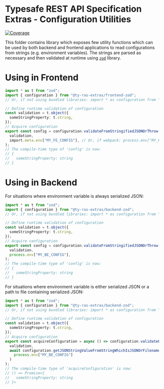 # Typesafe REST API Specification Extras - Configuration Utilities

[![Coverage](https://codecov.io/gh/ty-ras/extras-zod/branch/main/graph/badge.svg?flag=config)](https://codecov.io/gh/ty-ras/extras-zod)

This folder contains library which exposes few utility functions which can be used by both backend and frontend applications to read configurations from strings (e.g. environment variables).
The strings are parsed as necessary and then validated at runtime using [`zod`](https://github.com/colinhacks/zod) library.

# Using in Frontend

```ts
import * as t from "zod";
import { configuration } from "@ty-ras-extras/frontend-zod";
// Or, if not using bundled libraries: import * as configuration from "@ty-ras-extras/config-zod/string";

// Define runtime validation of configuration
const validation = t.object({
  someStringProperty: t.string,
});
// Acquire configuration
export const config = configuration.validateFromStringifiedJSONOrThrow(
  validation,
  import.meta.env["MY_FE_CONFIG"], // Or, if webpack: process.env["MY_FE_CONFIG"]),
);
// The compile-time type of 'config' is now:
// {
//   someStringProperty: string
// }
```

# Using in Backend
For situations where environment variable is always serialized JSON:
```ts
import * as t from "zod";
import { configuration } from "@ty-ras-extras/backend-zod";
// Or, if not using bundled libraries: import * as configuration from "@ty-ras-extras/config-zod";

// Define runtime validation of configuration
const validation = t.object({
  someStringProperty: t.string,
});
// Acquire configuration
export const config = configuration.validateFromStringifiedJSONOrThrow(
  validation,
  process.env["MY_BE_CONFIG"],
);
// The compile-time type of 'config' is now:
// {
//   someStringProperty: string
// }
```

For situations where environment variable is either serialized JSON or a path to file containing serialized JSON:
```ts
import * as t from "zod";
import { configuration } from "@ty-ras-extras/backend-zod";
// Or, if not using bundled libraries: import * as configuration from "@ty-ras-extras/config-zod";

// Define runtime validation of configuration
const validation = t.object({
  someStringProperty: t.string,
});
// Acquire configuration
export const acquireConfiguration = async () => configuration.validateFromStringifiedJSONOrThrow(
  validation,
  await configuration.getJSONStringValueFromStringWhichIsJSONOrFilename(
    process.env["MY_BE_CONFIG"]
  )
);
// The compile-time type of 'acquireConfiguration' is now:
// () => Promise<{
//   someStringProperty: string
// }>
```
